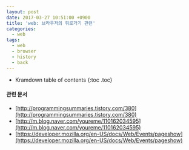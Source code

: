 ```yaml
---
layout: post
date: 2017-03-27 10:51:00 +0900
title: 'web: 브라우저의 뒤로가기 관련'
categories:
  - web
tags:
  - web
  - browser
  - history
  - back
---
```


* Kramdown table of contents
{:toc .toc}

#### 관련 문서

- [http://programmingsummaries.tistory.com/380](http://programmingsummaries.tistory.com/380)
- [http://m.blog.naver.com/youreme/110162034595](http://m.blog.naver.com/youreme/110162034595)
- [https://developer.mozilla.org/en-US/docs/Web/Events/pageshow](https://developer.mozilla.org/en-US/docs/Web/Events/pageshow)
